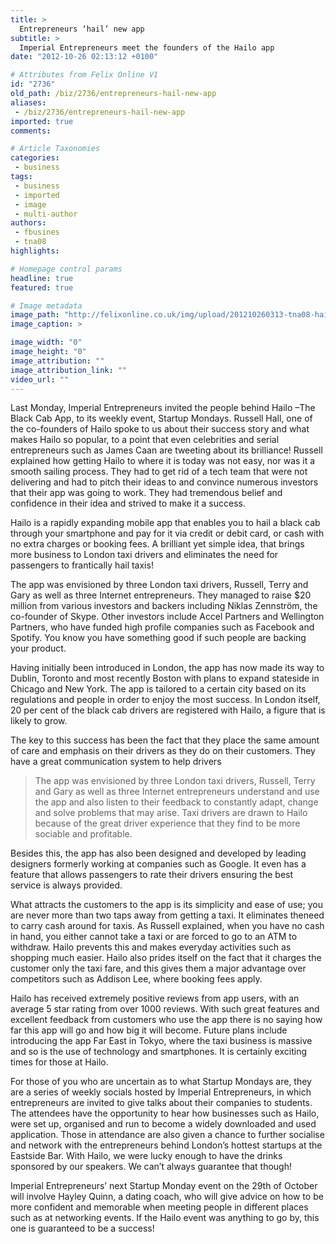 ```yaml
---
title: >
  Entrepreneurs ‘hail’ new app
subtitle: >
  Imperial Entrepreneurs meet the founders of the Hailo app
date: "2012-10-26 02:13:12 +0100"

# Attributes from Felix Online V1
id: "2736"
old_path: /biz/2736/entrepreneurs-hail-new-app
aliases:
 - /biz/2736/entrepreneurs-hail-new-app
imported: true
comments:

# Article Taxonomies
categories:
 - business
tags:
 - business
 - imported
 - image
 - multi-author
authors:
 - fbusines
 - tna08
highlights:

# Homepage control params
headline: true
featured: true

# Image metadata
image_path: "http://felixonline.co.uk/img/upload/201210260313-tna08-hailo-livery-cab-copy.jpg"
image_caption: >

image_width: "0"
image_height: "0"
image_attribution: ""
image_attribution_link: ""
video_url: ""
---
```


Last Monday, Imperial Entrepreneurs invited the people behind Hailo –The Black Cab App, to its weekly event, Startup Mondays. Russell Hall, one of the co-founders of Hailo spoke to us about their success story and what makes Hailo so popular, to a point that even celebrities and serial entrepreneurs such as James Caan are tweeting about its brilliance! Russell explained how getting Hailo to where it is today was not easy, nor was it a smooth sailing process. They had to get rid of a tech team that were not delivering and had to pitch their ideas to and convince numerous investors that their app was going to work. They had tremendous belief and confidence in their idea and strived to make it a success.

Hailo is a rapidly expanding mobile app that enables you to hail a black cab through your smartphone and pay for it via credit or debit card, or cash with no extra charges or booking fees. A brilliant yet simple idea, that brings more business to London taxi drivers and eliminates the need for passengers to frantically hail taxis!

The app was envisioned by three London taxi drivers, Russell, Terry and Gary as well as three Internet entrepreneurs. They managed to raise $20 million from various investors and backers including Niklas Zennström, the co-founder of Skype. Other investors include Accel Partners and Wellington Partners, who have funded high profile companies such as Facebook and Spotify. You know you have something good if such people are backing your product.

Having initially been introduced in London, the app has now made its way to Dublin, Toronto and most recently Boston with plans to expand stateside in Chicago and New York. The app is tailored to a certain city based on its regulations and people in order to enjoy the most success. In London itself, 20 per cent of the black cab drivers are registered with Hailo, a figure that is likely to grow.

The key to this success has been the fact that they place the same amount of care and emphasis on their drivers as they do on their customers. They have a great communication system to help drivers
> The app was envisioned by three London taxi drivers, Russell, Terry and Gary as well as three Internet entrepreneurs
understand and use the app and also listen to their feedback to constantly adapt, change and solve problems that may arise. Taxi drivers are drawn to Hailo because of the great driver experience that they find to be more sociable and profitable.

Besides this, the app has also been designed and developed by leading designers formerly working at companies such as Google. It even has a feature that allows passengers to rate their drivers ensuring the best service is always provided.

What attracts the customers to the app is its simplicity and ease of use; you are never more than two taps away from getting a taxi. It eliminates theneed to carry cash around for taxis. As Russell explained, when you have no cash in hand, you either cannot take a taxi or are forced to go to an ATM to withdraw. Hailo prevents this and makes everyday activities such as shopping much easier. Hailo also prides itself on the fact that it charges the customer only the taxi fare, and this gives them a major advantage over competitors such as Addison Lee, where booking fees apply.

Hailo has received extremely positive reviews from app users, with an average 5 star rating from over 1000 reviews. With such great features and excellent feedback from customers who use the app there is no saying how far this app will go and how big it will become. Future plans include introducing the app Far East in Tokyo, where the taxi business is massive and so is the use of technology and smartphones. It is certainly exciting times for those at Hailo.

For those of you who are uncertain as to what Startup Mondays are, they are a series of weekly socials hosted by Imperial Entrepreneurs, in which entrepreneurs are invited to give talks about their companies to students. The attendees have the opportunity to hear how businesses such as Hailo, were set up, organised and run to become a widely downloaded and used application. Those in attendance are also given a chance to further socialise and network with the entrepreneurs behind London’s hottest startups at the Eastside Bar. With Hailo, we were lucky enough to have the drinks sponsored by our speakers. We can’t always guarantee that though!

Imperial Entrepreneurs’ next Startup Monday event on the 29th of October will involve Hayley Quinn, a dating coach, who will give advice on how to be more confident and memorable when meeting people in different places such as at networking events. If the Hailo event was anything to go by, this one is guaranteed to be a success!
